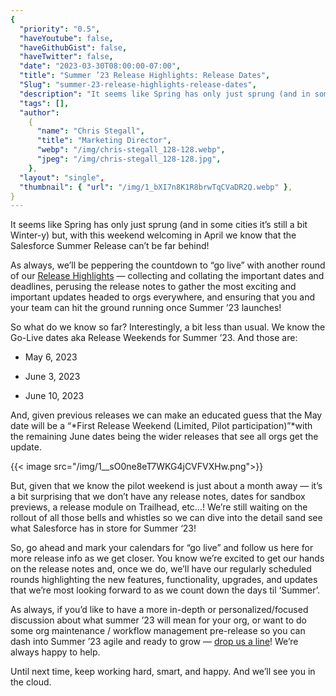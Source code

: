 ```yaml
---
{
  "priority": "0.5",
  "haveYoutube": false,
  "haveGithubGist": false,
  "haveTwitter": false,
  "date": "2023-03-30T08:00:00-07:00",
  "title": "Summer ’23 Release Highlights: Release Dates",
  "Slug": "summer-23-release-highlights-release-dates",
  "description": "It seems like Spring has only just sprung (and in some cities it’s still a bit Winter-y) but, with this weekend welcoming in April we know…",
  "tags": [],
  "author":
    {
      "name": "Chris Stegall",
      "title": "Marketing Director",
      "webp": "/img/chris-stegall_128-128.webp",
      "jpeg": "/img/chris-stegall_128-128.jpg",
    },
  "layout": "single",
  "thumbnail": { "url": "/img/1_bXI7n8K1R8brwTqCVaDR2Q.webp" },
}
---
```


It seems like Spring has only just sprung (and in some cities it’s still a bit Winter-y) but, with this weekend welcoming in April we know that the Salesforce Summer Release can’t be far behind!

As always, we’ll be peppering the countdown to “go live” with another round of our [Release Highlights](https://medium.com/tag/release-highlights) — collecting and collating the important dates and deadlines, perusing the release notes to gather the most exciting and important updates headed to orgs everywhere, and ensuring that you and your team can hit the ground running once Summer ’23 launches!

So what do we know so far? Interestingly, a bit less than usual. We know the Go-Live dates aka Release Weekends for Summer ’23. And those are:

- May 6, 2023

- June 3, 2023

- June 10, 2023

And, given previous releases we can make an educated guess that the May date will be a “*First Release Weekend (Limited, Pilot participation)”*with the remaining June dates being the wider releases that see all orgs get the update.

{{< image src="/img/1__sO0ne8eT7WKG4jCVFVXHw.png">}}

But, given that we know the pilot weekend is just about a month away — it’s a bit surprising that we don’t have any release notes, dates for sandbox previews, a release module on Trailhead, etc…! We’re still waiting on the rollout of all those bells and whistles so we can dive into the detail sand see what Salesforce has in store for Summer ‘23!

So, go ahead and mark your calendars for “go live” and follow us here for more release info as we get closer. You know we’re excited to get our hands on the release notes and, once we do, we’ll have our regularly scheduled rounds highlighting the new features, functionality, upgrades, and updates that we’re most looking forward to as we count down the days til ‘Summer’.

As always, if you’d like to have a more in-depth or personalized/focused discussion about what summer ’23 will mean for your org, or want to do some org maintenance / workflow management pre-release so you can dash into Summer ’23 agile and ready to grow — [drop us a line](https://appexchange.salesforce.com/appxConsultingListingDetail?listingId=a0N30000001gF9jEAE)! We’re always happy to help.

Until next time, keep working hard, smart, and happy. And we’ll see you in the cloud.
